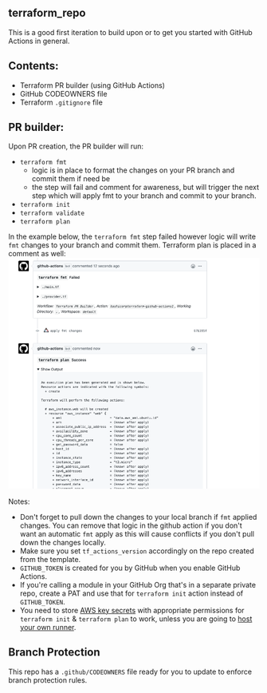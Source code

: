 ## terraform_repo

This is a good first iteration to build upon or to get you started with GitHub Actions in general.

## Contents:
- Terraform PR builder (using GitHub Actions)
- GitHub CODEOWNERS file
- Terraform `.gitignore` file

## PR builder:
 Upon PR creation, the PR builder will run: 
  - `terraform fmt`
    - logic is in place to format the changes on your PR branch and commit them if need be
    - the step will fail and comment for awareness, but will trigger the next step which will apply fmt to your branch and commit to your branch.
  - `terraform init`
  - `terraform validate`
  - `terraform plan`

In the example below, the `terraform fmt` step failed however logic will write `fmt` changes to your branch and commit them.  Terraform plan is placed in a comment as well:
![Alt text](/example/example.png?raw=true)

Notes:
- Don't forget to pull down the changes to your local branch if `fmt` applied changes.  You can remove that logic in the github action if you don't want an automatic `fmt` apply as this will cause conflicts if you don't pull down the changes locally.
- Make sure you set `tf_actions_version` accordingly on the repo created from the template.
- `GITHUB_TOKEN` is created for you by GitHub when you enable GitHub Actions.
- If you're calling a module in your GitHub Org that's in a separate private repo, create a PAT and use that for `terraform init` action instead of `GITHUB_TOKEN`.
- You need to store [AWS key secrets](https://help.github.com/en/actions/configuring-and-managing-workflows/creating-and-storing-encrypted-secrets) with appropriate permissions for `terraform init` & `terraform plan` to work,  unless you are going to [host your own runner](https://help.github.com/en/actions/hosting-your-own-runners).

## Branch Protection
This repo has a `.github/CODEOWNERS` file ready for you to update to enforce branch protection rules.
